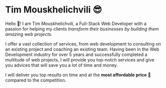 # Tim Mouskhelichvili 😎

Hello 👋! I am Tim Mouskhelichvili, a Full-Stack Web Developer with a passion for helping my clients *transform their businesses by building them amazing web projects.*

I offer a vast collection of services, from web development to consulting on an existing project and coaching an existing team. Having been in the Web Development industry for over 5 years and successfully completed a multitude of web projects, I will provide you top-notch services and give you advices that will save you a lot of time and money. 

I will deliver you top results on time and at the **most affordable price** 💸 compared to the competition.

<!--
**TimMouskhelichvili/TimMouskhelichvili** is a ✨ _special_ ✨ repository because its `README.md` (this file) appears on your GitHub profile.

Here are some ideas to get you started:

- 🔭 I’m currently working on ...
- 🌱 I’m currently learning ...
- 👯 I’m looking to collaborate on ...
- 🤔 I’m looking for help with ...
- 💬 Ask me about ...
- 📫 How to reach me: ...
- 😄 Pronouns: ...
- ⚡ Fun fact: ...
-->
